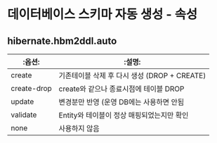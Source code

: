 데이터베이스 스키마 자동 생성 - 속성
===

hibernate.hbm2ddl.auto
---

|:옵션:|:설명:|
|---|---|
|create|기존테이블 삭제 후 다시 생성 (DROP + CREATE)|
|create-drop|create와 같으나 종료시점에 테이블 DROP|
|update|변경분만 반영 (운영 DB에는 사용하면 안됨|
|validate|Entity와 테이블이 정상 매핑되었는지만 확인|
|none|사용하지 않음|
